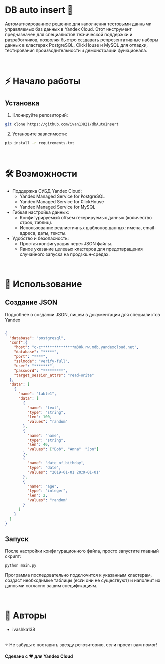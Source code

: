 # DB auto insert 🚀
Автоматизированное решение для наполнения тестовыми данными управляемых баз данных в Yandex Cloud. Этот инструмент предназначен для специалистов технической поддержки и разработчиков, позволяя быстро создавать репрезентативные наборы данных в кластерах PostgreSQL, ClickHouse и MySQL для отладки, тестирования производительности и демонстрации функционала.

<br>

# ⚡ Начало работы
## Установка
1. Клонируйте репозиторий:

```bash
git clone https://github.com/ivan13821/dbAutoInsert
```
2. Установите зависимости:

```bash
pip install -r requirements.txt
```

<br>

# 🛠 Возможности
- Поддержка СУБД Yandex Cloud:
    - Yandex Managed Service for PostgreSQL
    - Yandex Managed Service for ClickHouse
    - Yandex Managed Service for MySQL
- Гибкая настройка данных:
    - Конфигурируемый объем генерируемых данных (количество строк, таблиц). 
    - Использование реалистичных шаблонов данных: имена, email-адреса, даты, тексты.
- Удобство и безопасность:
  - Простая конфигурация через JSON файлы. 
  - Явное указание целевых кластеров для предотвращения случайного запуска на продакшн-средах.

<br>

# 🚀 Использование

## Создание JSON

Подробнее о создании JSON, пишем в документации для специалистов Yandex
```json

{
  "database": "postgresql", 
  "conf":{
    "host": "c-c***************m30b.rw.mdb.yandexcloud.net",
    "database": "*****",
    "port": "****",
    "sslmode": "verify-full",
    "user": "*******",
    "password": "*********",
    "target_session_attrs": "read-write"
  },
  "data": [
    {
      "name": "table1",
      "data": [
        {
          "name": "text",
          "type": "string",
          "len": 100,
          "values": "random"
        },
        {
          "name": "name",
          "type": "string",
          "len": 40,
          "values": ["Bob", "Anna", "Jon"]
        },
        {
          "name": "date_of_bithday",
          "type": "date",
          "values": "2019-01-01 2020-01-01"
        },
        {
          "name": "age",
          "type": "integer",
          "len": 2,
          "values": "random"
        }
      ]
    }
  ]
}
```

## Запуск
После настройки конфигурационного файла, просто запустите главный скрипт:
```bash
python main.py
```
Программа последовательно подключится к указанным кластерам, создаст необходимые таблицы (если они не существуют) и наполнит их данными согласно вашим спецификациям.


<br>

# 👥 Авторы
 - ivashka138
<br>
⭐ Не забудьте поставить звезду репозиторию, если проект вам помог!<br>

**Сделано с ❤️ для Yandex Cloud**
